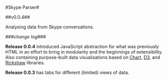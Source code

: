 #Skype Parser#

##v0.0.4##

Analysing data from Skype conversations.


###*change log*###

**Release 0.0.4** introduced JavaScript abstraction for what was previously HTML in an effort to bring in modularity and the beginnings of extensibility. Also containing purpose-built data visualisations based on [Chart](http://www.chartjs.org/), [D3](http://d3js.org/), and [Rickshaw](http://code.shutterstock.com/rickshaw/) libraries.

**Release 0.0.3** has tabs for different (limited) views of data.